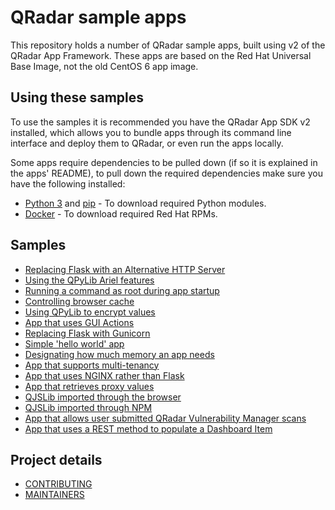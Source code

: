 # QRadar sample apps

This repository holds a number of QRadar sample apps, built using v2 of the QRadar App Framework. These apps are
based on the Red Hat Universal Base Image, not the old CentOS 6 app image.

## Using these samples

To use the samples it is recommended you have the QRadar App SDK v2 installed, which allows you to bundle apps through
its command line interface and deploy them to QRadar, or even run the apps locally.

Some apps require dependencies to be pulled down (if so it is explained in the apps' README), to pull down the required
dependencies make sure you have the following installed:

- [Python 3](https://www.python.org/downloads/) and [pip](https://pip.pypa.io/en/stable/installing/) - To download
required Python modules.
- [Docker](https://docs.docker.com/get-docker/) - To download required Red Hat RPMs.

## Samples

- [Replacing Flask with an Alternative HTTP Server](./AlternativeHTTPServer)
- [Using the QPyLib Ariel features](./Ariel)
- [Running a command as root during app startup](./AsRoot)
- [Controlling browser cache](./CacheControl)
- [Using QPyLib to encrypt values](./Encryption)
- [App that uses GUI Actions](./GUIActions)
- [Replacing Flask with Gunicorn](./Gunicorn)
- [Simple 'hello world' app](./HelloWorld)
- [Designating how much memory an app needs](./Memory)
- [App that supports multi-tenancy](./Multitenancy)
- [App that uses NGINX rather than Flask](./NGINX)
- [App that retrieves proxy values](./Proxy)
- [QJSLib imported through the browser](./QJSLibBrowser)
- [QJSLib imported through NPM](./QJSLibNPM)
- [App that allows user submitted QRadar Vulnerability Manager scans](./QuickScan)
- [App that uses a REST method to populate a Dashboard Item](./RESTMethod)

## Project details

- [CONTRIBUTING](CONTRIBUTING.md)
- [MAINTAINERS](MAINTAINERS.md)
